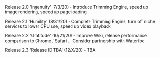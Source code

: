Release 2.0 'Ingenuity' (7/3/20) - Introduce Trimming Engine, speed up image rendering, speed up page loading

Release 2.1 'Humility' (8/31/20) - Complete Trimming Engine, turn off niche services to lower CPU use, speed up video playback

Release 2.2 'Gratitude' (10/21/20) - Improve Wiki, release performance comparison to Chrome / Safari ... Consider partnership with Waterfox

Release 2.3 'Release ID TBA' (12/X/20) - TBA
